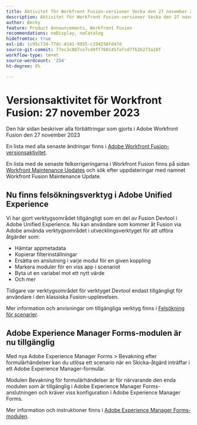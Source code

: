 ```yaml
---
title: Aktivitet för Workfront Fusion-versioner Vecka den 27 november 2023
description: Aktivitet för Workfront Fusion-versioner Vecka den 27 november 2023
author: Becky
feature: Product Announcements, Workfront Fusion
recommendations: noDisplay, noCatalog
hidefromtoc: true
exl-id: 1c95c734-77dc-4141-9955-c194258fd47d
source-git-commit: 77ec3c007ce7c49ff760145fafcd7f62b273a18f
workflow-type: tm+mt
source-wordcount: '254'
ht-degree: 0%

---
```


# Versionsaktivitet för Workfront Fusion: 27 november 2023

Den här sidan beskriver alla förbättringar som gjorts i Adobe Workfront Fusion den 27 november 2023

En lista med alla senaste ändringar finns i [Adobe Workfront Fusion-versionsaktivitet](/help/workfront-fusion/fusion-product-releases/fusion-release-activity.md).

En lista med de senaste felkorrigeringarna i Workfront Fusion finns på sidan [Workfront Maintenance Updates](https://experienceleague.adobe.com/docs/workfront-known-issues/releases/current-updates.html) och sök efter uppdateringar med namnet Workfront Fusion Maintenance Update.

## Nu finns felsökningsverktyg i Adobe Unified Experience

Vi har gjort verktygsområdet tillgängligt som en del av Fusion Devtool i Adobe Unified Experience. Nu kan användare som kommer åt Fusion via Adobe använda verktygsområdet i utvecklingsverktyget för att utföra åtgärder som:

* Hämtar appmetadata
* Kopierar filterinställningar
* Ersätta en anslutning i varje modul för en given koppling
* Markera moduler för en viss app i scenariot
* Byta ut en variabel mot ett nytt värde
* Och mer

Tidigare var verktygsområdet för verktyget Devtool endast tillgängligt för användare i den klassiska Fusion-upplevelsen.

Mer information och anvisningar om tillgängliga verktyg finns i [Felsökning för scenarier](/help/workfront-fusion/manage-scenarios/debug-a-scenario.md#tools).

## Adobe Experience Manager Forms-modulen är nu tillgänglig

Med nya Adobe Experience Manager Forms > Bevakning efter formulärhändelser kan du utlösa ett scenario när en Skicka-åtgärd inträffar i ett Adobe Experience Manager-formulär.

Modulen Bevakning för formulärhändelser är för närvarande den enda modulen som är tillgänglig i Adobe Experience Manager Forms-anslutningen och kräver viss konfiguration i Adobe Experience Manager Forms.

Mer information och instruktioner finns i [Adobe Experience Manager Forms-modulen](/help/workfront-fusion/references/apps-and-modules/adobe-connectors/aem-forms-modules.md).
